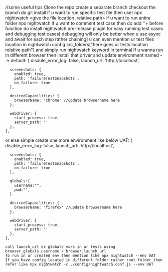//some useful tips
Clone the repo
create a separate branch
checkout the branch
do git install
if u want to run specific test file then user npx nightwatch <give the file location ,relative path>
if u want to run entire folder npx nightwatch <give folder location>
if u want to comment test case then do add ''+ before function
do install nightwatch pre-release plugin for easy running test cases and debugging test cases[ debugging will only be better when u use async and await for each step rather chaining]
u can even mention ur test files location in nightwatch config src_folders["here goes ur tests location relative path"] and simply run nightwatch keyword in terminal
If u wanna run in different browser then install that driver and update environment named --> default: {
      disable_error_log: false,
      launch_url: 'http://localhost',

      screenshots: {
        enabled: true,
        path: 'failureTestSnapshots',
        on_failure: true
      },

      desiredCapabilities: {
        browserName: 'chrome' //update browsername here
      },
      
      webdriver: {
        start_process: true,
        server_path: ''
      },   
    },

or else simple create one more environment like below 
 UAT: {
      disable_error_log: false,
      launch_url: 'http://localhost',

      screenshots: {
        enabled: true,
        path: 'failureTestSnapshots',
        on_failure: true
      },
      
      globals:{
        username:"",
        pwd:"",
      }

      desiredCapabilities: {
        browserName: 'firefox' //update browsername here
      },
      
      webdriver: {
        start_process: true,
        server_path: ''
      },   
    },
    
    call launch_url or globals vars in ur tests using browser.globals.username / browser.launch_url
    To run in ur created env then mention like npx nightwatch --env UAT
    If you have config located in different folder rather root folder then refer like npx nightwatch -c ./config/nightwatch.conf.js --env UAT
